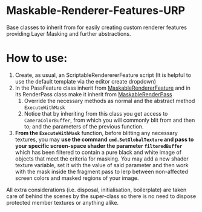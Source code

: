 # Maskable-Renderer-Features-URP
Base classes to inherit from for easily creating custom renderer features providing Layer Masking and further abstractions.

# How to use:
1. Create, as usual, an ScriptableRenderererFeature script (It is helpful to use the default template via the editor create dropdown)
2. In the PassFeature class inherit from [MaskableRendererFeature](https://github.com/ChichoRD/Maskable-Renderer-Features-URP/blob/main/Core/MaskableRendererPassFeature.cs "featureLink") and in its RenderPass class make it inherit from [MaskableRenderPass](https://github.com/ChichoRD/Maskable-Renderer-Features-URP/blob/main/Core/MaskableRenderPass.cs "passLink")
    1. Override the necessary methods as normal and the abstract method `ExecuteWithMask`
    2. Notice that by inheriting from this class you get access to `CameraColorBuffer`, from which you will commonly blit from and then to; and the parameters of the previous function.
3. **From the `ExecuteWithMask`** function, before blitting any necessary textures, you may **use the command `cmd.SetGlobalTexture` and pass to your specific screen-space shader the parameter `filteredBuffer`** which has been filtered to contain a pure black and white image of objects that meet the criteria for masking. You may add a new shader texture variable, set it with the value of said parameter and then work with the mask inside the fragment pass to lerp between non-affected screen colors and masked regions of your image.

All extra considerations (i.e. disposal, initialisation, boilerplate) are taken care of behind the scenes by the super-class so there is no need to dispose protected member textures or anything alike.
